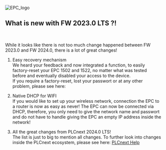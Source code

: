 ![EPC_logo](/FW_2023/images/EPC_logo_plate.jpg)

## What is new with FW 2023.0 LTS ?!
<br>

While it looks like there is not too much change happened between FW 2023.0 and FW 2024.0, there is a lot of great changes! <BR>

1. Easy recovery mechanism <BR>
We heard your feedback and now integrated a function, to easily factory-reset your EPC 1502 and 1522, no matter what was tested before and eventually disabled your access to the device. <BR> 
If you require a factory-reset, lost your passwort or at any other problem, please see here: 

2. Native DHCP for WIFI <BR>
If you would like to set up your wireless network, connection the EPC to a router is now as easy as never! The EPC can now be connected via DHCP, therefore, you only need to give the network name and passwort and do not have to handle giving the EPC an empty IP address inside the network! <BR>

3. All the great changes from PLCnext 2024.0 LTS! <BR>
The list is just to big to mention all changes. To further look into changes inside the PLCnext ecosystem, please see here: [PLCnext Help](https://www.plcnext.help/te/About/About_this_platform.htm) <BR>

